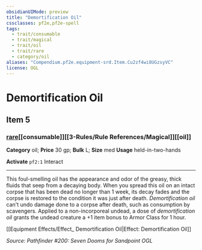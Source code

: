 ```yaml
---
obsidianUIMode: preview
title: "Demortification Oil"
cssclasses: pf2e,pf2e-spell
tags:
  - trait/consumable
  - trait/magical
  - trait/oil
  - trait/rare
  - category/oil
aliases: "Compendium.pf2e.equipment-srd.Item.Cu2zf4wi8UGzsyVC"
license: OGL
---
```

# Demortification Oil
## Item 5
### [rare](rare.md "Rare Rarity Trait")[[consumable]][[3-Rules/Rule References/Magical]][[oil]]

**Category** oil; 
**Price** 30 gp; 
**Bulk** L; **Size** med
**Usage** held-in-two-hands

**Activate** `pf2:1` Interact

* * *

This foul-smelling oil has the appearance and odor of the greasy, thick fluids that seep from a decaying body. When you spread this oil on an intact corpse that has been dead no longer than 1 week, its decay fades and the corpse is restored to the condition it was just after death. _Demortification oil_ can't undo damage done to a corpse after death, such as consumption by scavengers. Applied to a non-incorporeal undead, a dose of _demortification oil_ grants the undead creature a +1 item bonus to Armor Class for 1 hour.

[[Equipment Effects/Effect_ Demortification Oil|Effect: Demortification Oil]]

*Source: Pathfinder #200: Seven Dooms for Sandpoint*
*OGL*